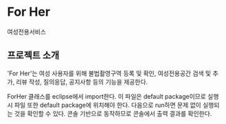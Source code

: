 # For Her
여성전용서비스

## 프로젝트 소개
'For Her'는 여성 사용자를 위해 불법촬영구역 등록 및 확인, 여성전용공간 검색 및 추가, 리뷰 작성, 질의응답, 공지사항 등의 기능을 제공한다.

ForHer 클래스를 eclipse에서 import한다. 이 파일은 default package이므로 실행 시 파일 또한 default package에 위치해야 한다. 다음으로 run하면 문제 없이 실행되는 것을 확인할 수 있다. 콘솔 기반으로 동작하므로 콘솔에서 출력 결과를 확인한다. 

